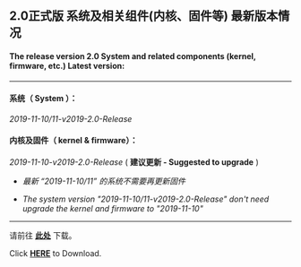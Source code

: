 ## 2.0正式版 系统及相关组件(内核、固件等) 最新版本情况

#### The release version 2.0 System and related components (kernel, firmware, etc.) Latest version:

----

#### 系统（ System ）：

*2019-11-10/11-v2019-2.0-Release*

#### 内核及固件（ kernel & firmware）：

*2019-11-10-v2019-2.0-Release* ( **建议更新 - Suggested to upgrade** )

- *最新 “2019-11-10/11” 的系统不需要再更新固件*

- *The system version "2019-11-10/11-v2019-2.0-Release" don't need upgrade the kernel and firmware to "2019-11-10"*

----

请前往 **[此处](./README_zh.md#6%E4%B8%8B%E8%BD%BD%E5%9C%B0%E5%9D%80)** 下载。

Click **[HERE](./README.md#6-download-links)** to Download.
